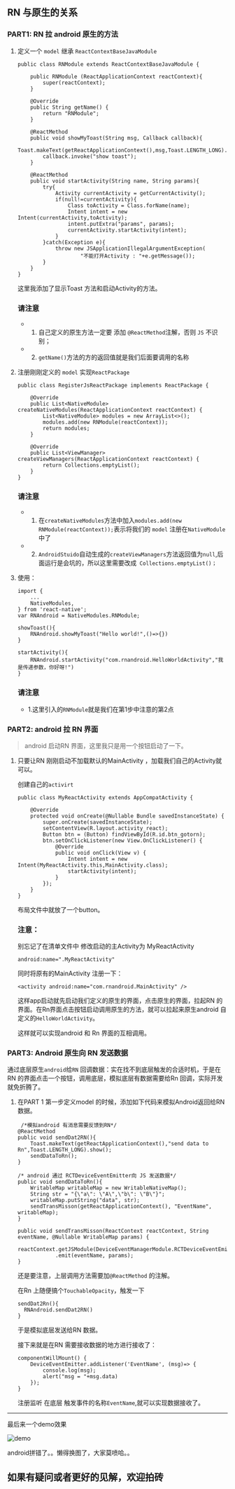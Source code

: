 ## RN 与原生的关系 ##

###  PART1:  RN 拉 android 原生的方法 ###

1.	定义一个 `model` 继承 `ReactContextBaseJavaModule`
	
		public class RNModule extends ReactContextBaseJavaModule {
		
		    public RNModule (ReactApplicationContext reactContext){
		        super(reactContext);
		    }
		
		    @Override
		    public String getName() {
		        return "RNModule";
		    }
		
		    @ReactMethod
		    public void showMyToast(String msg, Callback callback){
		        Toast.makeText(getReactApplicationContext(),msg,Toast.LENGTH_LONG).show();
		        callback.invoke("show toast");
		    }
		
		    @ReactMethod
		    public void startActivity(String name, String params){
		        try{
		            Activity currentActivity = getCurrentActivity();
		            if(null!=currentActivity){
		                Class toActivity = Class.forName(name);
		                Intent intent = new Intent(currentActivity,toActivity);
		                intent.putExtra("params", params);
		                currentActivity.startActivity(intent);
		            }
		        }catch(Exception e){
		            throw new JSApplicationIllegalArgumentException(
		                    "不能打开Activity : "+e.getMessage());
		        }
		    }
		}

	这里我添加了显示Toast 方法和启动Activity的方法。
	### 请注意 ###
	 
	- 1. 自己定义的原生方法一定要 添加 `@ReactMethod`注解，否则 `JS` 不识别；
	- 2. `getName()`方法的方的返回值就是我们后面要调用的名称
	

2.	注册刚刚定义的 `model` 实现`ReactPackage`
		
		public class RegisterJsReactPackage implements ReactPackage {
	
		    @Override
		    public List<NativeModule> createNativeModules(ReactApplicationContext reactContext) {
		        List<NativeModule> modules = new ArrayList<>();
		        modules.add(new RNModule(reactContext));
		        return modules;
		    }
		
		    @Override
		    public List<ViewManager> createViewManagers(ReactApplicationContext reactContext) {
		        return Collections.emptyList();
		    }
		}
	### 请注意 ###
		 
	- 1. 在`createNativeModules`方法中加入`modules.add(new RNModule(reactContext));`表示将我们的 `model` 注册在`NativeModule`中了
	- 2. `AndroidStuido`自动生成的`createViewManagers`方法返回值为`null`,后面运行是会坑的，所以这里需要改成` Collections.emptyList()；`

3.	使用：
		
		import {
		    ...
			NativeModules,
		} from 'react-native';		
		var RNAndroid = NativeModules.RNModule;
	
		showToast(){
	    	RNAndroid.showMyToast("Hello world!",()=>{})
	  	}
		
		startActivity(){
			RNAndroid.startActivity("com.rnandroid.HelloWorldActivity","我是传递参数，你好呀!")
	    }
	### 请注意 ###
	- 1.这里引入的`RNModule`就是我们在第1步中注意的第2点


	
###  PART2:  android 拉 RN 界面 ###

> android 启动RN 界面，这里我只是用一个按钮启动了一下。

1.	只要让RN 刚刚启动不加载默认的MainActivity ，加载我们自己的Activity就可以。

    创建自己的`activirt`

		public class MyReactActivity extends AppCompatActivity {
	
		    @Override
		    protected void onCreate(@Nullable Bundle savedInstanceState) {
		        super.onCreate(savedInstanceState);
		        setContentView(R.layout.activity_react);
		        Button btn = (Button) findViewById(R.id.btn_gotorn);
		        btn.setOnClickListener(new View.OnClickListener() {
		            @Override
		            public void onClick(View v) {
		                Intent intent = new Intent(MyReactActivity.this,MainActivity.class);
		                startActivity(intent);
		            }
		        });
		    }
		}

	布局文件中就放了一个button。
	
	### 注意： ###
	别忘记了在清单文件中 修改启动的主Activity为 MyReactActivity

	`android:name=".MyReactActivity"`
	
	同时将原有的MainActivity 注册一下：

    `<activity android:name="com.rnandroid.MainActivity" />`

	这样app启动就先启动我们定义的原生的界面，点击原生的界面，拉起RN 的界面。在Rn界面点击按钮启动调用原生的方法，就可以拉起来原生android 自定义的`HelloWorldActivity`。 
	
	这样就可以实现android 和 Rn 界面的互相调用。
	
###  PART3: Android 原生向 RN 发送数据 ###

通过底层原生`android`给`RN` 回调数据：实在找不到底层触发的合适时机，于是在RN 的界面点击一个按钮，调用底层，模拟底层有数据需要给Rn 回调，实际开发就免折腾了。

1.	在PART 1 第一步定义model 的时候，添加如下代码来模拟Android返回给RN 数据。
	
		 /*模拟android 有消息需要反馈到RN*/
	    @ReactMethod
	    public void sendDat2RN(){
	        Toast.makeText(getReactApplicationContext(),"send data to Rn",Toast.LENGTH_LONG).show();
	        sendDataToRn();
	    }
	
	    /* android 通过 RCTDeviceEventEmitter向 JS 发送数据*/
	    public void sendDataToRn(){
	        WritableMap writableMap = new WritableNativeMap();
	        String str = "{\"a\": \"A\",\"b\": \"B\"}";
	        writableMap.putString("data", str);
	        sendTransMisson(getReactApplicationContext(), "EventName", writableMap);
	    }
	
	    public void sendTransMisson(ReactContext reactContext, String eventName, @Nullable WritableMap params) {
	        reactContext.getJSModule(DeviceEventManagerModule.RCTDeviceEventEmitter.class)
	                .emit(eventName, params);
	    }

	还是要注意，上层调用方法需要加`@ReactMethod` 的注解。
	
	在Rn 上随便搞个`TouchableOpacity`，触发一下

		sendDat2Rn(){
		  RNAndroid.sendDat2RN()
	    }
	于是模拟底层发送给RN 数据。
	
	接下来就是在RN 需要接收数据的地方进行接收了：
		
		componentWillMount() {
			DeviceEventEmitter.addListener('EventName', (msg)=> {
				console.log(msg);
				alert("msg = "+msg.data)
			});
		}
	注册监听 在底层 触发事件的名称`EventName`,就可以实现数据接收了。

---------------
最后来一个demo效果

![demo](https://i.imgur.com/6RC4Cj2.gif)

android拼错了。。懒得换图了，大家莫喷哈。。

## 如果有疑问或者更好的见解，欢迎拍砖 ##
	
	
	